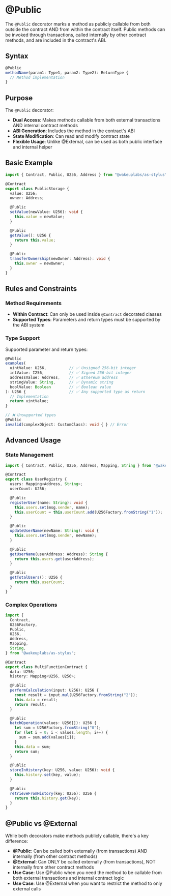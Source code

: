# @Public

The `@Public` decorator marks a method as publicly callable from both outside the contract AND from within the contract itself. Public methods can be invoked through transactions, called internally by other contract methods, and are included in the contract's ABI.

## Syntax

```typescript
@Public
methodName(param1: Type1, param2: Type2): ReturnType {
  // Method implementation
}
```

## Purpose

The `@Public` decorator:

- **Dual Access**: Makes methods callable from both external transactions AND internal contract methods
- **ABI Generation**: Includes the method in the contract's ABI
- **State Modification**: Can read and modify contract state
- **Flexible Usage**: Unlike @External, can be used as both public interface and internal helper

## Basic Example

```typescript
import { Contract, Public, U256, Address } from "@wakeuplabs/as-stylus";

@Contract
export class PublicStorage {
  value: U256;
  owner: Address;

  @Public
  setValue(newValue: U256): void {
    this.value = newValue;
  }

  @Public
  getValue(): U256 {
    return this.value;
  }

  @Public
  transferOwnership(newOwner: Address): void {
    this.owner = newOwner;
  }
}
```

## Rules and Constraints

### Method Requirements

- **Within Contract**: Can only be used inside `@Contract` decorated classes
- **Supported Types**: Parameters and return types must be supported by the ABI system

### Type Support

Supported parameter and return types:

```typescript
@Public
examples(
  uintValue: U256,          // ✅ Unsigned 256-bit integer
  intValue: I256,           // ✅ Signed 256-bit integer
  addressValue: Address,    // ✅ Ethereum address
  stringValue: String,      // ✅ Dynamic string
  boolValue: Boolean        // ✅ Boolean value
): U256 {                   // ✅ Any supported type as return
  // Implementation
  return uintValue;
}

// ❌ Unsupported types
@Public
invalid(complexObject: CustomClass): void { } // Error
```

## Advanced Usage

### State Management

```typescript
import { Contract, Public, U256, Address, Mapping, String } from "@wakeuplabs/as-stylus";

@Contract
export class UserRegistry {
  users: Mapping<Address, String>;
  userCount: U256;

  @Public
  registerUser(name: String): void {
    this.users.set(msg.sender, name);
    this.userCount = this.userCount.add(U256Factory.fromString("1"));
  }

  @Public
  updateUserName(newName: String): void {
    this.users.set(msg.sender, newName);
  }

  @Public
  getUserName(userAddress: Address): String {
    return this.users.get(userAddress);
  }

  @Public
  getTotalUsers(): U256 {
    return this.userCount;
  }
}
```

### Complex Operations

```typescript
import {
  Contract,
  U256Factory,
  Public,
  U256,
  Address,
  Mapping,
  String,
} from "@wakeuplabs/as-stylus";

@Contract
export class MultiFunctionContract {
  data: U256;
  history: Mapping<U256, U256>;

  @Public
  performCalculation(input: U256): U256 {
    const result = input.mul(U256Factory.fromString("2"));
    this.data = result;
    return result;
  }

  @Public
  batchOperation(values: U256[]): U256 {
    let sum = U256Factory.fromString("0");
    for (let i = 0; i < values.length; i++) {
      sum = sum.add(values[i]);
    }
    this.data = sum;
    return sum;
  }

  @Public
  storeInHistory(key: U256, value: U256): void {
    this.history.set(key, value);
  }

  @Public
  retrieveFromHistory(key: U256): U256 {
    return this.history.get(key);
  }
}
```

## @Public vs @External

While both decorators make methods publicly callable, there's a key difference:

- **@Public**: Can be called both externally (from transactions) AND internally (from other contract methods)
- **@External**: Can ONLY be called externally (from transactions), NOT internally from other contract methods
- **Use Case**: Use @Public when you need the method to be callable from both external transactions and internal contract logic
- **Use Case**: Use @External when you want to restrict the method to only external calls
